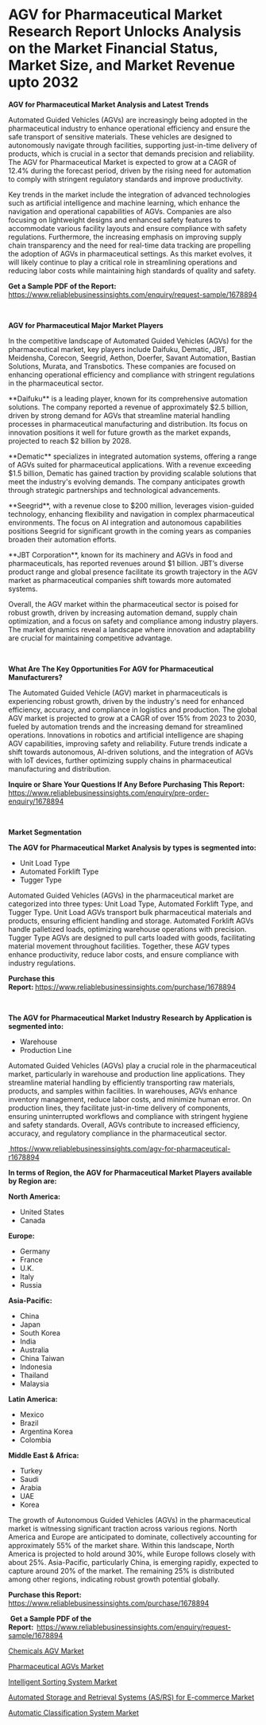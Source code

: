 <p><h1>AGV for Pharmaceutical Market Research Report Unlocks Analysis on the Market Financial Status, Market Size, and Market Revenue upto 2032</h1></p><p><strong>AGV for Pharmaceutical Market Analysis and Latest Trends</strong></p>
<p><p>Automated Guided Vehicles (AGVs) are increasingly being adopted in the pharmaceutical industry to enhance operational efficiency and ensure the safe transport of sensitive materials. These vehicles are designed to autonomously navigate through facilities, supporting just-in-time delivery of products, which is crucial in a sector that demands precision and reliability. The AGV for Pharmaceutical Market is expected to grow at a CAGR of 12.4% during the forecast period, driven by the rising need for automation to comply with stringent regulatory standards and improve productivity.</p><p>Key trends in the market include the integration of advanced technologies such as artificial intelligence and machine learning, which enhance the navigation and operational capabilities of AGVs. Companies are also focusing on lightweight designs and enhanced safety features to accommodate various facility layouts and ensure compliance with safety regulations. Furthermore, the increasing emphasis on improving supply chain transparency and the need for real-time data tracking are propelling the adoption of AGVs in pharmaceutical settings. As this market evolves, it will likely continue to play a critical role in streamlining operations and reducing labor costs while maintaining high standards of quality and safety.</p></p>
<p><strong>Get a Sample PDF of the Report:&nbsp;</strong> <a href="https://www.reliablebusinessinsights.com/enquiry/request-sample/1678894?utm_campaign=112&utm_medium=2&utm_source=Github&utm_content=ia&utm_term=24032025&utm_id=agv-for-pharmaceutical">https://www.reliablebusinessinsights.com/enquiry/request-sample/1678894</a></p>
<p>&nbsp;</p>
<p><strong>AGV for Pharmaceutical Major Market Players</strong></p>
<p><p>In the competitive landscape of Automated Guided Vehicles (AGVs) for the pharmaceutical market, key players include Daifuku, Dematic, JBT, Meidensha, Corecon, Seegrid, Aethon, Doerfer, Savant Automation, Bastian Solutions, Murata, and Transbotics. These companies are focused on enhancing operational efficiency and compliance with stringent regulations in the pharmaceutical sector.</p><p>**Daifuku** is a leading player, known for its comprehensive automation solutions. The company reported a revenue of approximately $2.5 billion, driven by strong demand for AGVs that streamline material handling processes in pharmaceutical manufacturing and distribution. Its focus on innovation positions it well for future growth as the market expands, projected to reach $2 billion by 2028.</p><p>**Dematic** specializes in integrated automation systems, offering a range of AGVs suited for pharmaceutical applications. With a revenue exceeding $1.5 billion, Dematic has gained traction by providing scalable solutions that meet the industry's evolving demands. The company anticipates growth through strategic partnerships and technological advancements.</p><p>**Seegrid**, with a revenue close to $200 million, leverages vision-guided technology, enhancing flexibility and navigation in complex pharmaceutical environments. The focus on AI integration and autonomous capabilities positions Seegrid for significant growth in the coming years as companies broaden their automation efforts.</p><p>**JBT Corporation**, known for its machinery and AGVs in food and pharmaceuticals, has reported revenues around $1 billion. JBT’s diverse product range and global presence facilitate its growth trajectory in the AGV market as pharmaceutical companies shift towards more automated systems.</p><p>Overall, the AGV market within the pharmaceutical sector is poised for robust growth, driven by increasing automation demand, supply chain optimization, and a focus on safety and compliance among industry players. The market dynamics reveal a landscape where innovation and adaptability are crucial for maintaining competitive advantage.</p></p>
<p>&nbsp;</p>
<p><strong>What Are The Key Opportunities For AGV for Pharmaceutical Manufacturers?</strong></p>
<p><p>The Automated Guided Vehicle (AGV) market in pharmaceuticals is experiencing robust growth, driven by the industry's need for enhanced efficiency, accuracy, and compliance in logistics and production. The global AGV market is projected to grow at a CAGR of over 15% from 2023 to 2030, fueled by automation trends and the increasing demand for streamlined operations. Innovations in robotics and artificial intelligence are shaping AGV capabilities, improving safety and reliability. Future trends indicate a shift towards autonomous, AI-driven solutions, and the integration of AGVs with IoT devices, further optimizing supply chains in pharmaceutical manufacturing and distribution.</p></p>
<p><strong>Inquire or Share Your Questions If Any Before Purchasing This Report:</strong> <a href="https://www.reliablebusinessinsights.com/enquiry/pre-order-enquiry/1678894?utm_campaign=112&utm_medium=2&utm_source=Github&utm_content=ia&utm_term=24032025&utm_id=agv-for-pharmaceutical">https://www.reliablebusinessinsights.com/enquiry/pre-order-enquiry/1678894</a></p>
<p>&nbsp;</p>
<p><strong>Market Segmentation</strong></p>
<p><strong>The AGV for Pharmaceutical Market Analysis by types is segmented into:</strong></p>
<p><ul><li>Unit Load Type</li><li>Automated Forklift Type</li><li>Tugger Type</li></ul></p>
<p><p>Automated Guided Vehicles (AGVs) in the pharmaceutical market are categorized into three types: Unit Load Type, Automated Forklift Type, and Tugger Type. Unit Load AGVs transport bulk pharmaceutical materials and products, ensuring efficient handling and storage. Automated Forklift AGVs handle palletized loads, optimizing warehouse operations with precision. Tugger Type AGVs are designed to pull carts loaded with goods, facilitating material movement throughout facilities. Together, these AGV types enhance productivity, reduce labor costs, and ensure compliance with industry regulations.</p></p>
<p><strong>Purchase this Report:&nbsp;</strong><a href="https://www.reliablebusinessinsights.com/purchase/1678894?utm_campaign=112&utm_medium=2&utm_source=Github&utm_content=ia&utm_term=24032025&utm_id=agv-for-pharmaceutical">https://www.reliablebusinessinsights.com/purchase/1678894</a></p>
<p>&nbsp;</p>
<p><strong>The AGV for Pharmaceutical Market Industry Research by Application is segmented into:</strong></p>
<p><ul><li>Warehouse</li><li>Production Line</li></ul></p>
<p><p>Automated Guided Vehicles (AGVs) play a crucial role in the pharmaceutical market, particularly in warehouse and production line applications. They streamline material handling by efficiently transporting raw materials, products, and samples within facilities. In warehouses, AGVs enhance inventory management, reduce labor costs, and minimize human error. On production lines, they facilitate just-in-time delivery of components, ensuring uninterrupted workflows and compliance with stringent hygiene and safety standards. Overall, AGVs contribute to increased efficiency, accuracy, and regulatory compliance in the pharmaceutical sector.</p></p>
<p><a href="https://www.reliablebusinessinsights.com/agv-for-pharmaceutical-r1678894?utm_campaign=112&utm_medium=2&utm_source=Github&utm_content=ia&utm_term=24032025&utm_id=agv-for-pharmaceutical">&nbsp;https://www.reliablebusinessinsights.com/agv-for-pharmaceutical-r1678894</a></p>
<p><strong>In terms of Region, the AGV for Pharmaceutical Market Players available by Region are:</strong></p>
<p>
    <p> <strong> North America: </strong>
        <ul>
            <li>United States</li>
            <li>Canada</li>
        </ul>
        </p> 
    <p> <strong> Europe: </strong>
        <ul>
            <li>Germany</li>
            <li>France</li>
            <li>U.K.</li>
            <li>Italy</li>
            <li>Russia</li>
        </ul>
        </p> 
    <p> <strong> Asia-Pacific: </strong>
        <ul>
            <li>China</li>
            <li>Japan</li>
            <li>South Korea</li>
            <li>India</li>
            <li>Australia</li>
            <li>China Taiwan</li>
            <li>Indonesia</li>
            <li>Thailand</li>
            <li>Malaysia</li>
        </ul>
        </p> 
    <p> <strong> Latin America: </strong>
        <ul>
            <li>Mexico</li>
            <li>Brazil</li>
            <li>Argentina Korea</li>
            <li>Colombia</li>
        </ul>
        </p> 
    <p> <strong> Middle East & Africa: </strong>
        <ul>
            <li>Turkey</li>
            <li>Saudi</li>
            <li>Arabia</li>
            <li>UAE</li>
            <li>Korea</li>
        </ul>
    </p>
    </p>
<p><p>The growth of Autonomous Guided Vehicles (AGVs) in the pharmaceutical market is witnessing significant traction across various regions. North America and Europe are anticipated to dominate, collectively accounting for approximately 55% of the market share. Within this landscape, North America is projected to hold around 30%, while Europe follows closely with about 25%. Asia-Pacific, particularly China, is emerging rapidly, expected to capture around 20% of the market. The remaining 25% is distributed among other regions, indicating robust growth potential globally.</p></p>
<p><strong>Purchase this Report: </strong><a href="https://www.reliablebusinessinsights.com/purchase/1678894?utm_campaign=112&utm_medium=2&utm_source=Github&utm_content=ia&utm_term=24032025&utm_id=agv-for-pharmaceutical">https://www.reliablebusinessinsights.com/purchase/1678894</a></p>
<p>&nbsp;<strong>Get a Sample PDF of the Report:&nbsp;&nbsp;</strong><a href="https://www.reliablebusinessinsights.com/enquiry/request-sample/1678894?utm_campaign=112&utm_medium=2&utm_source=Github&utm_content=ia&utm_term=24032025&utm_id=agv-for-pharmaceutical">https://www.reliablebusinessinsights.com/enquiry/request-sample/1678894</a></p>
<p><strong></strong></p>
<p><p><a href="https://github.com/gassmkalay/Market-Research-Report-List-1/blob/main/chemicals-agv-market.md?utm_campaign=112&utm_medium=2&utm_source=Github&utm_content=ia&utm_term=24032025&utm_id=agv-for-pharmaceutical">Chemicals AGV Market</a></p><p><a href="https://github.com/laveeasaadrh/Market-Research-Report-List-1/blob/main/pharmaceutical-agvs-market.md?utm_campaign=112&utm_medium=2&utm_source=Github&utm_content=ia&utm_term=24032025&utm_id=agv-for-pharmaceutical">Pharmaceutical AGVs Market</a></p><p><a href="https://github.com/bichukapac/Market-Research-Report-List-1/blob/main/intelligent-sorting-system-market.md?utm_campaign=112&utm_medium=2&utm_source=Github&utm_content=ia&utm_term=24032025&utm_id=agv-for-pharmaceutical">Intelligent Sorting System Market</a></p><p><a href="https://github.com/blauetrelawz/Market-Research-Report-List-1/blob/main/automated-storage-and-retrieval-systems-asrs-for-e-commerce-market.md?utm_campaign=112&utm_medium=2&utm_source=Github&utm_content=ia&utm_term=24032025&utm_id=agv-for-pharmaceutical">Automated Storage and Retrieval Systems (AS/RS) for E-commerce Market</a></p><p><a href="https://github.com/swaftaenglem/Market-Research-Report-List-1/blob/main/automatic-classification-system-market.md?utm_campaign=112&utm_medium=2&utm_source=Github&utm_content=ia&utm_term=24032025&utm_id=agv-for-pharmaceutical">Automatic Classification System Market</a></p></p>